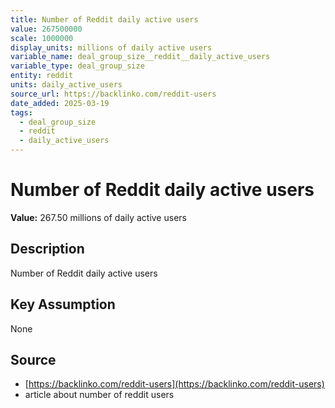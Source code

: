 ```yaml
---
title: Number of Reddit daily active users
value: 267500000
scale: 1000000
display_units: millions of daily active users
variable_name: deal_group_size__reddit__daily_active_users
variable_type: deal_group_size
entity: reddit
units: daily_active_users
source_url: https://backlinko.com/reddit-users
date_added: 2025-03-19
tags:
  - deal_group_size
  - reddit
  - daily_active_users
---
```


# Number of Reddit daily active users

**Value:** 267.50 millions of daily active users

## Description

Number of Reddit daily active users

## Key Assumption

None

## Source

- [https://backlinko.com/reddit-users](https://backlinko.com/reddit-users)
- article about number of reddit users
